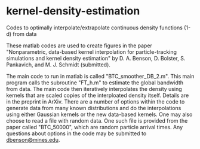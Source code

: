 # kernel-density-estimation
Codes to optimally interpolate/extrapolate continuous density functions (1-d) from data

These matlab codes are used to create figures in the paper "Nonparametric, data-based kernel interpolation for particle-tracking simulations and kernel density estimation" by D. A. Benson, D. Bolster, S. Pankavich, and M. J. Schmidt (submitted).

The main code to run in matlab is called "BTC_smoother_DB_2.m".  This main program calls the subroutine "FT_h.m" to estimate the global bandwidth from data.  The main code then iteratively interpolates the density using kernels that are scaled copies of the interploated density itself.  Details are in the preprint in ArXiv.  There are a number of options within the code to generate data from many known distributions and do the interpolations using either Gaussian kernels or the new data-based kernels.  One may also choose to read a file with random data.  One such file is provided from the paper called "BTC_50000", which are random particle arrival times. Any questions about options in the code may be submitted to dbenson@mines.edu.
